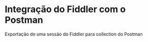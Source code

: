 # Integração do Fiddler com o Postman

Exportação de uma sessão do Fiddler para collection do Postman

